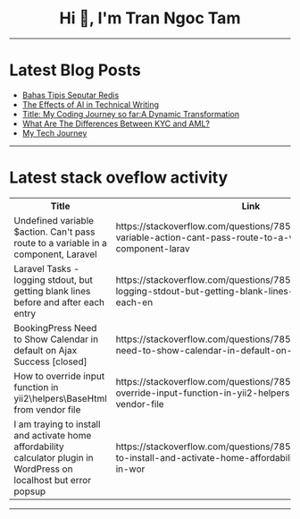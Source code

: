 <h1 align="center">Hi 👋, I'm Tran Ngoc Tam</h1>

---

# Latest Blog Posts 
<!-- BLOG-POST-LIST:START -->
- [Bahas Tipis Seputar Redis](https://dev.to/revtm/bahas-tipis-seputar-redis-65d)
- [The Effects of AI in Technical Writing](https://dev.to/cyberlord/the-effects-of-ai-in-technical-writing-4cl4)
- [Title: My Coding Journey so far:A Dynamic Transformation](https://dev.to/worlu_prince/title-my-coding-journey-so-fara-dynamic-transformation-3li8)
- [What Are The Differences Between KYC and AML?](https://dev.to/luxandcloud/what-are-the-differences-between-kyc-and-aml-5fnf)
- [My Tech Journey](https://dev.to/mackey_arsen/my-tech-journey-3ce0)
<!-- BLOG-POST-LIST:END -->

---

# Latest stack oveflow activity
<table>
  <tr><th>Title</th><th>Link</th></tr>
  <!-- STACKOVERFLOW:START --><tr><td>Undefined variable $action. Can&#39;t pass route to a variable in a component, Laravel</td><td>https://stackoverflow.com/questions/78586161/undefined-variable-action-cant-pass-route-to-a-variable-in-a-component-larav</td></tr><tr><td>Laravel Tasks - logging stdout, but getting blank lines before and after each entry</td><td>https://stackoverflow.com/questions/78586041/laravel-tasks-logging-stdout-but-getting-blank-lines-before-and-after-each-en</td></tr><tr><td>BookingPress Need to Show Calendar in default on Ajax Success [closed]</td><td>https://stackoverflow.com/questions/78585965/bookingpress-need-to-show-calendar-in-default-on-ajax-success</td></tr><tr><td>How to override input function in yii2\helpers\BaseHtml from vendor file</td><td>https://stackoverflow.com/questions/78585913/how-to-override-input-function-in-yii2-helpers-basehtml-from-vendor-file</td></tr><tr><td>I am traying to install and activate home affordability calculator plugin in WordPress on localhost but error popsup</td><td>https://stackoverflow.com/questions/78585874/i-am-traying-to-install-and-activate-home-affordability-calculator-plugin-in-wor</td></tr><!-- STACKOVERFLOW:END -->
</table>

---


